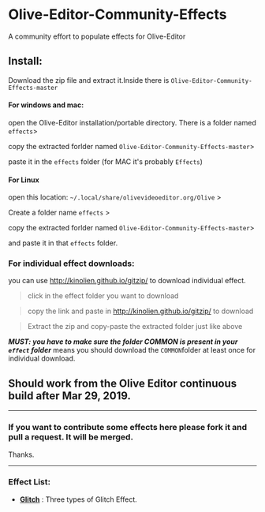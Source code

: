 # Olive-Editor-Community-Effects
A community effort to populate effects for Olive-Editor

## Install:
Download the zip file and extract it.Inside there is `Olive-Editor-Community-Effects-master`

#### For windows and mac:
open the Olive-Editor installation/portable directory. There is a folder named `effects`>

copy the extracted forlder named `Olive-Editor-Community-Effects-master`>

paste it in the `effects` folder (for MAC it's probably `Effects`)


#### For Linux
open this location:
`~/.local/share/olivevideoeditor.org/Olive` >

Create a folder name `effects` >

copy the extracted forlder named `Olive-Editor-Community-Effects-master`>

and paste it in that `effects` folder.

### For individual effect downloads:
you can use http://kinolien.github.io/gitzip/ to download individual effect.
>click in the effect folder you want to download

>copy the link and paste in http://kinolien.github.io/gitzip/ to download

>Extract the zip and copy-paste the extracted folder just like above

***MUST: you have to make sure the folder COMMON is present in your `effect` folder***
means you should download the `COMMON`folder at least once for individual download.


## Should work from the Olive Editor continuous build after Mar 29, 2019.
_____________________

### If you want to contribute some effects here please fork it and pull a request. It will be merged.
Thanks.


________________________________

### Effect List:

- **[Glitch](https://github.com/cgvirus/Olive-Editor-Community-Effects/tree/master/glitch)** : Three types of Glitch Effect.
